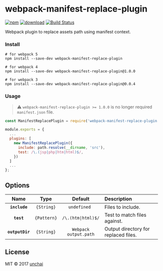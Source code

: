 # webpack-manifest-replace-plugin 

[![npm](https://img.shields.io/npm/v/webpack-manifest-replace-plugin.svg)](https://www.npmjs.com/package/webpack-manifest-replace-plugin)
[![download](https://img.shields.io/npm/dm/webpack-manifest-replace-plugin.svg)](https://npmcharts.com/compare/webpack-manifest-replace-plugin?minimal=true)
[![Build Status](https://img.shields.io/travis/unchai/webpack-manifest-replace-plugin.svg)](https://travis-ci.org/unchai/webpack-manifest-replace-plugin)


Webpack plugin to replace assets path using manifest context.

### Install

```shell
# for webpack 5
npm install --save-dev webpack-manifest-replace-plugin

# for webpack 4
npm install --save-dev webpack-manifest-replace-plugin@1.0.0

# for webpack 3
npm install --save-dev webpack-manifest-replace-plugin@0.0.4
```

### Usage

> :warning: `webpack-manifest-replace-plugin >= 1.0.0` is no longer required `manifest.json` file.

```javascript
const ManifestReplacePlugin = require('webpack-manifest-replace-plugin');

module.exports = {
  ...
  plugins: [
    new ManifestReplacePlugin({
      include: path.resolve(__dirname, 'src'),
      test: /\.(jsp|php|htm|html)$/,
    })
  ]
  ...
};
```

## Options

|Name|Type|Default|Description|
|:--:|:--:|:-----:|:----------|
|**`include`**|`{String}`|`undefined `| Files to include. |
|**`test`**|`{Pattern}`|`/\.(htm\|html)$/`| Test to match files against. |
|**`outputDir`**|`{String}`|`Webpack output.path`| Output directory for replaced files. |

## License

MIT © 2017 [unchai](https://github.com/unchai)
